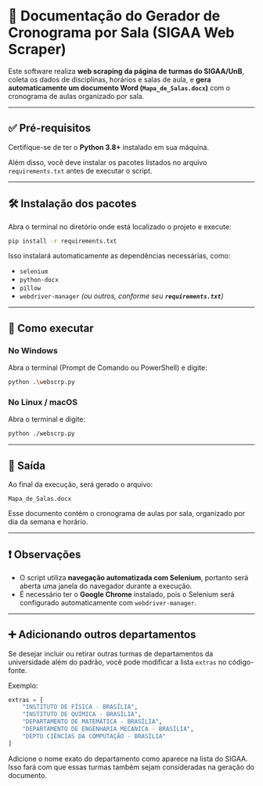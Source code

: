 # 📄 Documentação do Gerador de Cronograma por Sala (SIGAA Web Scraper)

Este software realiza **web scraping da página de turmas do SIGAA/UnB**, coleta os dados de disciplinas, horários e salas de aula, e **gera automaticamente um documento Word (`Mapa_de_Salas.docx`)** com o cronograma de aulas organizado por sala.

---

## ✅ Pré-requisitos

Certifique-se de ter o **Python 3.8+** instalado em sua máquina.

Além disso, você deve instalar os pacotes listados no arquivo `requirements.txt` antes de executar o script.

---

## 🛠️ Instalação dos pacotes

Abra o terminal no diretório onde está localizado o projeto e execute:

```bash
pip install -r requirements.txt
```

Isso instalará automaticamente as dependências necessárias, como:

* `selenium`
* `python-docx`
* `pillow`
* `webdriver-manager`
  *(ou outros, conforme seu **`requirements.txt`**)*

---

## 🚀 Como executar

### No **Windows**

Abra o terminal (Prompt de Comando ou PowerShell) e digite:

```bash
python .\webscrp.py
```

### No **Linux / macOS**

Abra o terminal e digite:

```bash
python ./webscrp.py
```

---

## 📁 Saída

Ao final da execução, será gerado o arquivo:

```
Mapa_de_Salas.docx
```

Esse documento contém o cronograma de aulas por sala, organizado por dia da semana e horário.

---

## ❗ Observações

* O script utiliza **navegação automatizada com Selenium**, portanto será aberta uma janela do navegador durante a execução.
* É necessário ter o **Google Chrome** instalado, pois o Selenium será configurado automaticamente com `webdriver-manager`.

---

## ➕ Adicionando outros departamentos

Se desejar incluir ou retirar outras turmas de departamentos da universidade além do padrão, você pode modificar a lista `extras` no código-fonte.

Exemplo:

```python
extras = [
    "INSTITUTO DE FÍSICA - BRASÍLIA",
    "INSTITUTO DE QUÍMICA - BRASÍLIA",
    "DEPARTAMENTO DE MATEMÁTICA - BRASÍLIA",
    "DEPARTAMENTO DE ENGENHARIA MECANICA - BRASÍLIA",
    "DEPTO CIÊNCIAS DA COMPUTAÇÃO - BRASÍLIA"
]
```

Adicione o nome exato do departamento como aparece na lista do SIGAA. Isso fará com que essas turmas também sejam consideradas na geração do documento.

